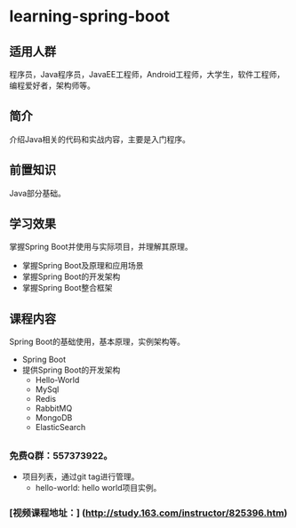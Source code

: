 # learning-spring-boot

## 适用人群
程序员，Java程序员，JavaEE工程师，Android工程师，大学生，软件工程师，编程爱好者，架构师等。

## 简介
介绍Java相关的代码和实战内容，主要是入门程序。

## 前置知识
Java部分基础。

## 学习效果
掌握Spring Boot并使用与实际项目，并理解其原理。

* 掌握Spring Boot及原理和应用场景
* 掌握Spring Boot的开发架构
* 掌握Spring Boot整合框架

## 课程内容
Spring Boot的基础使用，基本原理，实例架构等。

* Spring Boot
* 提供Spring Boot的开发架构
    * Hello-World
    * MySql
    * Redis
    * RabbitMQ
    * MongoDB
    * ElasticSearch

## 
### 免费Q群：557373922。

* 项目列表，通过git tag进行管理。
    *  hello-world: hello world项目实例。

    
 ### [视频课程地址：] (http://study.163.com/instructor/825396.htm)
    